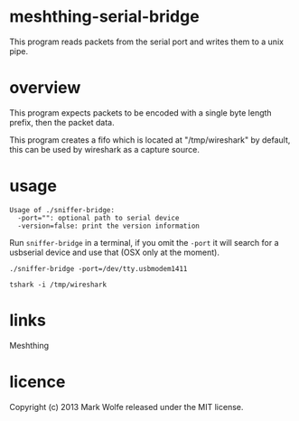 # meshthing-serial-bridge

This program reads packets from the serial port and writes them to a unix pipe.

# overview

This program expects packets to be encoded with a single byte length prefix, then the packet data.

This program creates a fifo which is located at "/tmp/wireshark" by default, this can be used by wireshark as a capture source.

# usage 

```
Usage of ./sniffer-bridge:
  -port="": optional path to serial device
  -version=false: print the version information
```

Run `sniffer-bridge` in a terminal, if you omit the `-port` it will search for a usbserial device and use that (OSX only at the moment).

```
./sniffer-bridge -port=/dev/tty.usbmodem1411
```

```
tshark -i /tmp/wireshark
```

# links

Meshthing 

# licence

Copyright (c) 2013 Mark Wolfe released under the MIT license.